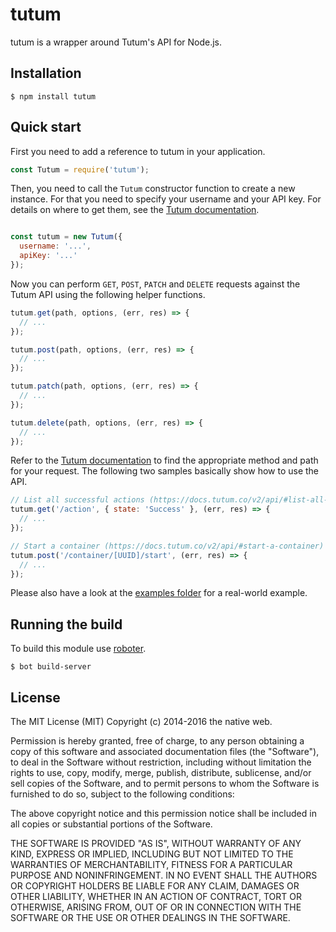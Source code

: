 # tutum

tutum is a wrapper around Tutum's API for Node.js.

## Installation

    $ npm install tutum

## Quick start

First you need to add a reference to tutum in your application.

```javascript
const Tutum = require('tutum');
```

Then, you need to call the `Tutum` constructor function to create a new instance. For that you need to specify your username and your API key. For details on where to get them, see the [Tutum documentation](https://docs.tutum.co/v2/api).

```javascript

const tutum = new Tutum({
  username: '...',
  apiKey: '...'
});
```

Now you can perform `GET`, `POST`, `PATCH` and `DELETE` requests against the Tutum API using the following helper functions.

```javascript
tutum.get(path, options, (err, res) => {
  // ...
});

tutum.post(path, options, (err, res) => {
  // ...
});

tutum.patch(path, options, (err, res) => {
  // ...
});

tutum.delete(path, options, (err, res) => {
  // ...
});
```

Refer to the [Tutum documentation](https://docs.tutum.co/v2/api/) to find the appropriate method and path for your request. The following two samples basically show how to use the API.

```javascript
// List all successful actions (https://docs.tutum.co/v2/api/#list-all-actions)
tutum.get('/action', { state: 'Success' }, (err, res) => {
  // ...
});

// Start a container (https://docs.tutum.co/v2/api/#start-a-container)
tutum.post('/container/[UUID]/start', (err, res) => {
  // ...
});
```

Please also have a look at the [examples folder](https://github.com/goloroden/tutum/tree/master/examples) for a real-world example.

## Running the build

To build this module use [roboter](https://www.npmjs.com/package/roboter).

    $ bot build-server

## License

The MIT License (MIT)
Copyright (c) 2014-2016 the native web.

Permission is hereby granted, free of charge, to any person obtaining a copy of this software and associated documentation files (the "Software"), to deal in the Software without restriction, including without limitation the rights to use, copy, modify, merge, publish, distribute, sublicense, and/or sell copies of the Software, and to permit persons to whom the Software is furnished to do so, subject to the following conditions:

The above copyright notice and this permission notice shall be included in all copies or substantial portions of the Software.

THE SOFTWARE IS PROVIDED "AS IS", WITHOUT WARRANTY OF ANY KIND, EXPRESS OR IMPLIED, INCLUDING BUT NOT LIMITED TO THE WARRANTIES OF MERCHANTABILITY, FITNESS FOR A PARTICULAR PURPOSE AND NONINFRINGEMENT. IN NO EVENT SHALL THE AUTHORS OR COPYRIGHT HOLDERS BE LIABLE FOR ANY CLAIM, DAMAGES OR OTHER LIABILITY, WHETHER IN AN ACTION OF CONTRACT, TORT OR OTHERWISE, ARISING FROM, OUT OF OR IN CONNECTION WITH THE SOFTWARE OR THE USE OR OTHER DEALINGS IN THE SOFTWARE.

